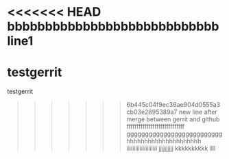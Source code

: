 <<<<<<< HEAD
bbbbbbbbbbbbbbbbbbbbbbbbbbbb
line1
=======
testgerrit
==========

testgerrit
>>>>>>> 6b445c04f9ec36ae904d0555a3cb03e2895389a7
new line
after merge between gerrit and github
fffffffffffffffffffffffffffff
gggggggggggggggggggggggggg
hhhhhhhhhhhhhhhhhhhhh
iiiiiiiiiiiiiiiiiiiii
jjjjjjjjjj
kkkkkkkkkk
llll

